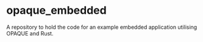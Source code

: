# opaque_embedded
A repository to hold the code for an example embedded application utilising OPAQUE and Rust.

